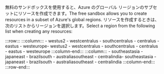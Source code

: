 <span data-ttu-id="50b44-101">無料のサンドボックスを使用すると、Azure のグローバル リージョンのサブセットにリソースを作成できます。</span><span class="sxs-lookup"><span data-stu-id="50b44-101">The free sandbox allows you to create resources in a subset of Azure's global regions.</span></span> <span data-ttu-id="50b44-102">リソースを作成するときは、次のリストからリージョンを選択します。</span><span class="sxs-lookup"><span data-stu-id="50b44-102">Select a region from the following list when creating any resources:</span></span>

:::row:::
    :::column:::
        <span data-ttu-id="50b44-103">- westus2 - westcentralus - southcentralus - centralus - eastus - westeurope</span><span class="sxs-lookup"><span data-stu-id="50b44-103">- westus2 - westcentralus - southcentralus - centralus - eastus - westeurope</span></span> :::column-end:::
    :::column:::
        <span data-ttu-id="50b44-104">- southeastasia - japaneast - brazilsouth - australiasoutheast - centralindia</span><span class="sxs-lookup"><span data-stu-id="50b44-104">- southeastasia - japaneast - brazilsouth - australiasoutheast - centralindia</span></span> :::column-end:::
:::row-end:::